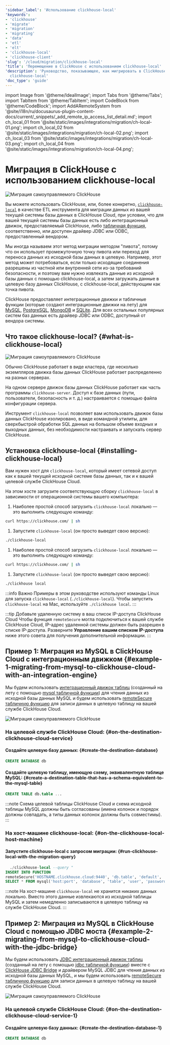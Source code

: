 ```yaml
---
'sidebar_label': 'Использование clickhouse-local'
'keywords':
- 'clickhouse'
- 'migrate'
- 'migration'
- 'migrating'
- 'data'
- 'etl'
- 'elt'
- 'clickhouse-local'
- 'clickhouse-client'
'slug': '/cloud/migration/clickhouse-local'
'title': 'Перемещение в ClickHouse с использованием clickhouse-local'
'description': 'Руководство, показывающее, как мигрировать в ClickHouse с использованием
  clickhouse-local'
'doc_type': 'guide'
---
```

import Image from '@theme/IdealImage';
import Tabs from '@theme/Tabs';
import TabItem from '@theme/TabItem';
import CodeBlock from '@theme/CodeBlock';
import AddARemoteSystem from '@site/i18n/ru/docusaurus-plugin-content-docs/current/_snippets/_add_remote_ip_access_list_detail.md';
import ch_local_01 from '@site/static/images/integrations/migration/ch-local-01.png';
import ch_local_02 from '@site/static/images/integrations/migration/ch-local-02.png';
import ch_local_03 from '@site/static/images/integrations/migration/ch-local-03.png';
import ch_local_04 from '@site/static/images/integrations/migration/ch-local-04.png';


# Миграция в ClickHouse с использованием clickhouse-local

<Image img={ch_local_01} size='sm' alt='Миграция самоуправляемого ClickHouse' background='white' />

Вы можете использовать ClickHouse, или, более конкретно, [`clickhouse-local`](/operations/utilities/clickhouse-local.md) в качестве ETL инструмента для миграции данных из вашей текущей системы базы данных в ClickHouse Cloud, при условии, что для вашей текущей системы базы данных есть либо
интеграционный движок, предоставляемый ClickHouse, либо [табличная функция](/sql-reference/table-functions/), соответственно, 
или доступен драйвер JDBC или ODBC, предоставленный вендором.

Мы иногда называем этот метод миграции методом "пивота", потому что он использует промежуточную точку пивота или переход для переноса данных из исходной базы данных в целевую. Например, этот метод может потребоваться, если только исходящие соединения разрешены из частной или внутренней сети из-за требований безопасности, и поэтому вам нужно извлекать данные из исходной базы данных с помощью clickhouse-local, а затем загружать данные в целевую базу данных ClickHouse, с clickhouse-local, действующим как точка пивота.

ClickHouse предоставляет интеграционные движки и табличные функции (которые создают интеграционные движки на лету) для [MySQL](/engines/table-engines/integrations/mysql/), [PostgreSQL](/engines/table-engines/integrations/postgresql), [MongoDB](/engines/table-engines/integrations/mongodb) и [SQLite](/engines/table-engines/integrations/sqlite).
Для всех остальных популярных систем баз данных есть драйвер JDBC или ODBC, доступный от вендора системы.

## Что такое clickhouse-local? {#what-is-clickhouse-local}

<Image img={ch_local_02} size='lg' alt='Миграция самоуправляемого ClickHouse' background='white' />

Обычно ClickHouse работает в виде кластера, где несколько экземпляров движка базы данных ClickHouse работает распределенно на разных серверах.

На одном сервере движок базы данных ClickHouse работает как часть программы `clickhouse-server`. Доступ к базе данных (пути, пользователи, безопасность и т. д.) настраивается с помощью файла конфигурации сервера.

Инструмент `clickhouse-local` позволяет вам использовать движок базы данных ClickHouse изолировано, в виде командной утилиты, для сверхбыстрой обработки SQL данных на большом объеме входных и выходных данных, без необходимости настраивать и запускать сервер ClickHouse.

## Установка clickhouse-local {#installing-clickhouse-local}

Вам нужен хост для `clickhouse-local`, который имеет сетевой доступ как к вашей текущей исходной системе базы данных, так и к вашей целевой службе ClickHouse Cloud.

На этом хосте загрузите соответствующую сборку `clickhouse-local` в зависимости от операционной системы вашего компьютера:

<Tabs groupId="os">
<TabItem value="linux" label="Linux" >

1. Наиболее простой способ загрузить `clickhouse-local` локально — это выполнить следующую команду:
```bash
curl https://clickhouse.com/ | sh
```

1. Запустите `clickhouse-local` (он просто выведет свою версию):
```bash
./clickhouse-local
```

</TabItem>
<TabItem value="mac" label="macOS">

1. Наиболее простой способ загрузить `clickhouse-local` локально — это выполнить следующую команду:
```bash
curl https://clickhouse.com/ | sh
```

1. Запустите `clickhouse-local` (он просто выведет свою версию):
```bash
./clickhouse local
```

</TabItem>
</Tabs>

:::info Важно
Примеры в этом руководстве используют команды Linux для запуска `clickhouse-local` (`./clickhouse-local`).
Чтобы запустить `clickhouse-local` на Mac, используйте `./clickhouse local`.
:::

:::tip Добавьте удаленную систему в ваш список IP-доступа ClickHouse Cloud
Чтобы функция `remoteSecure` могла подключиться к вашей службе ClickHouse Cloud, IP-адрес удаленной системы должен быть разрешен в списке IP-доступа. Разверните **Управление вашим списком IP-доступа** ниже этого совета для получения дополнительной информации.
:::

  <AddARemoteSystem />

## Пример 1: Миграция из MySQL в ClickHouse Cloud с интеграционным движком {#example-1-migrating-from-mysql-to-clickhouse-cloud-with-an-integration-engine}

Мы будем использовать [интеграционный движок таблиц](/engines/table-engines/integrations/mysql/) (созданный на лету с помощью [mysql табличной функции](/sql-reference/table-functions/mysql/)) для чтения данных из исходной базы данных MySQL и будем использовать [remoteSecure табличную функцию](/sql-reference/table-functions/remote/)
для записи данных в целевую таблицу на вашей службе ClickHouse Cloud.

<Image img={ch_local_03} size='sm' alt='Миграция самоуправляемого ClickHouse' background='white' />

### На целевой службе ClickHouse Cloud: {#on-the-destination-clickhouse-cloud-service}

#### Создайте целевую базу данных: {#create-the-destination-database}

```sql
CREATE DATABASE db
```

#### Создайте целевую таблицу, имеющую схему, эквивалентную таблице MySQL: {#create-a-destination-table-that-has-a-schema-equivalent-to-the-mysql-table}

```sql
CREATE TABLE db.table ...
```

:::note
Схема целевой таблицы ClickHouse Cloud и схема исходной таблицы MySQL должны быть согласованы (имена колонок и порядок должны совпадать, а типы данных колонок должны быть совместимы).
:::

### На хост-машине clickhouse-local: {#on-the-clickhouse-local-host-machine}

#### Запустите clickhouse-local с запросом миграции: {#run-clickhouse-local-with-the-migration-query}

```sql
  ./clickhouse-local --query "
INSERT INTO FUNCTION
remoteSecure('HOSTNAME.clickhouse.cloud:9440', 'db.table', 'default', 'PASS')
SELECT * FROM mysql('host:port', 'database', 'table', 'user', 'password');"
```

:::note
На хост-машине `clickhouse-local` не хранится никаких данных локально. Вместо этого данные извлекаются из исходной таблицы MySQL
  и затем немедленно записываются в целевую таблицу на службе ClickHouse Cloud.
:::

## Пример 2: Миграция из MySQL в ClickHouse Cloud с помощью JDBC моста {#example-2-migrating-from-mysql-to-clickhouse-cloud-with-the-jdbc-bridge}

Мы будем использовать [JDBC интеграционный движок таблиц](/engines/table-engines/integrations/jdbc.md) (созданный на лету с помощью [jdbc табличной функции](/sql-reference/table-functions/jdbc.md)) вместе с [ClickHouse JDBC Bridge](https://github.com/ClickHouse/clickhouse-jdbc-bridge) и драйвером MySQL JDBC для чтения данных из исходной базы данных MySQL, и мы будем использовать [remoteSecure табличную функцию](/sql-reference/table-functions/remote.md)
для записи данных в целевую таблицу на вашей службе ClickHouse Cloud.

<Image img={ch_local_04} size='sm' alt='Миграция самоуправляемого ClickHouse' background='white' />

### На целевой службе ClickHouse Cloud: {#on-the-destination-clickhouse-cloud-service-1}

#### Создайте целевую базу данных: {#create-the-destination-database-1}
```sql
CREATE DATABASE db
```